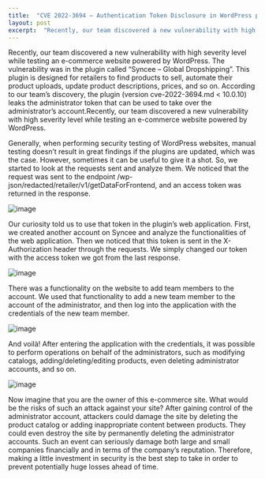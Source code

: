 ```yaml
---
title:  "CVE 2022-3694 – Authentication Token Disclosure in WordPress plugin"
layout: post
excerpt:  "Recently, our team discovered a new vulnerability with high severity level while testing an e-commerce website powered by WordPress."
---
```


Recently, our team discovered a new vulnerability with high severity level while testing an e-commerce website powered by WordPress. The vulnerability was in the plugin called “Syncee – Global Dropshipping”. This plugin is designed for retailers to find products to sell, automate their product uploads, update product descriptions, prices, and so on. According to our team’s discovery, the plugin (version cve-2022-3694.md
< 10.0.10) leaks the administrator token that can be used to take over the administrator’s account.Recently, our team discovered a new vulnerability with high severity level while testing an e-commerce website powered by WordPress. 

Generally, when performing security testing of WordPress websites, manual testing doesn’t result in great findings if the plugins are updated, which was the case. However, sometimes it can be useful to give it a shot. So, we started to look at the requests sent and analyze them. We noticed that the request was sent to the endpoint /wp-json/redacted/retailer/v1/getDataForFrontend, and an access token was returned in the response.

![image](https://github.com/blog-shamanredteam/blog-shamanredteam.github.io/assets/147247315/92722d34-93ef-4f2d-8889-c08f9b1a6a81)

Our curiosity told us to use that token in the plugin’s web application. First, we created another account on Syncee and analyze the functionalities of the web application. Then we noticed that this token is sent in the X-Authorization header through the requests. We simply changed our token with the access token we got from the last response.

![image](https://github.com/blog-shamanredteam/blog-shamanredteam.github.io/assets/147247315/d19b01d3-00c4-4c17-bcad-50c7cf29e5cb)

There was a functionality on the website to add team members to the account. We used that functionality to add a new team member to the account of the administrator, and then log into the application with the credentials of the new team member.

![image](https://github.com/blog-shamanredteam/blog-shamanredteam.github.io/assets/147247315/83124100-1b4e-4e52-ba5e-ebd4d78fec3f)

And voilà! After entering the application with the credentials, it was possible to perform operations on behalf of the administrators, such as modifying catalogs, adding/deleting/editing products, even deleting administrator accounts, and so on.

![image](https://github.com/blog-shamanredteam/blog-shamanredteam.github.io/assets/147247315/83bf807a-f96a-4440-9a47-1e019782231f)

Now imagine that you are the owner of this e-commerce site. What would be the risks of such an attack against your site? After gaining control of the administrator account, attackers could damage the site by deleting the product catalog or adding inappropriate content between products. They could even destroy the site by permanently deleting the administrator accounts. Such an event can seriously damage both large and small companies financially and in terms of the company’s reputation. Therefore, making a little investment in security is the best step to take in order to prevent potentially huge losses ahead of time.
